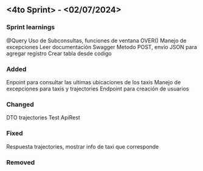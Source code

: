 ## <4to Sprint> - <02/07/2024>

### Sprint learnings
@Query Uso de Subconsultas, funciones de ventana OVER()
Manejo de excepciones 
Leer documentación Swagger 
Metodo POST, envío JSON para agregar registro
Crear tabla desde codigo

### Added
Enpoint para consultar las ultimas ubicaciones de los taxis
Manejo de excepciones para taxis y trajectories
Endpoint para creación de usuarios 

### Changed
DTO trajectories 
Test ApiRest

### Fixed
Respuesta trajectories, mostrar info de taxi que corresponde

### Removed
